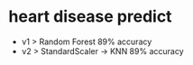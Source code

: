 # heart disease predict
- v1 > Random Forest 89% accuracy
- v2 > StandardScaler -> KNN 89% accuracy
